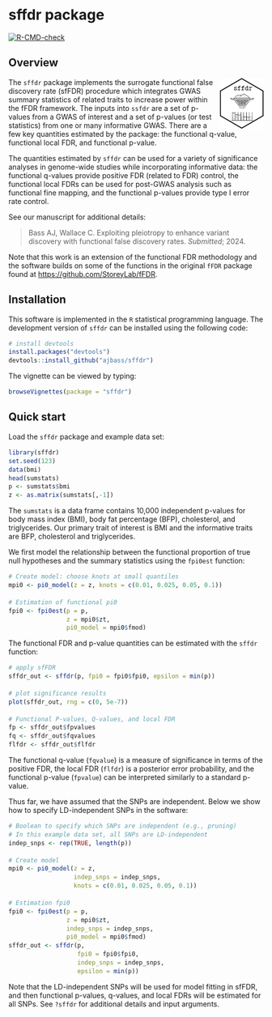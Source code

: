 
# sffdr package

<!-- badges: start -->

[![R-CMD-check](https://github.com/ajbass/sffdr/actions/workflows/R-CMD-check.yml/badge.svg)](https://github.com/ajbass/sffdr/actions/workflows/R-CMD-check.yml)

<!---[![CRAN_Status_Badge](https://www.r-pkg.org/badges/version/sffdr)](https://cran.r-project.org/package=lit)--->
<!-- badges: end -->

## Overview

<img src="inst/figures/sffdr.png" align="right" height="100" />

The `sffdr` package implements the surrogate functional false discovery
rate (sfFDR) procedure which integrates GWAS summary statistics of
related traits to increase power within the fFDR framework. The inputs
into `ssfdr` are a set of p-values from a GWAS of interest and a set of
p-values (or test statistics) from one or many informative GWAS. There
are a few key quantities estimated by the package: the functional
q-value, functional local FDR, and functional p-value.

The quantities estimated by `sffdr` can be used for a variety of
significance analyses in genome-wide studies while incorporating
informative data: the functional q-values provide positive FDR (related
to FDR) control, the functional local FDRs can be used for post-GWAS
analysis such as functional fine mapping, and the functional p-values
provide type I error rate control.

See our manuscript for additional details:

> Bass AJ, Wallace C. Exploiting pleiotropy to enhance variant discovery
> with functional false discovery rates. *Submitted*; 2024.

Note that this work is an extension of the functional FDR methodology
and the software builds on some of the functions in the original `fFDR`
package found at <https://github.com/StoreyLab/fFDR>.

## Installation

This software is implemented in the `R` statistical programming
language. The development version of `sffdr` can be installed using the
following code:

``` r
# install devtools
install.packages("devtools")
devtools::install_github("ajbass/sffdr")
```

The vignette can be viewed by typing:

``` r
browseVignettes(package = "sffdr")
```

## Quick start

Load the `sffdr` package and example data set:

``` r
library(sffdr)
set.seed(123)
data(bmi)
head(sumstats)
p <- sumstats$bmi
z <- as.matrix(sumstats[,-1])
```

The `sumstats` is a data frame contains 10,000 independent p-values for
body mass index (BMI), body fat percentage (BFP), cholesterol, and
triglycerides. Our primary trait of interest is BMI and the informative
traits are BFP, cholesterol and triglycerides.

We first model the relationship between the functional proportion of
true null hypotheses and the summary statistics using the `fpi0est`
function:

``` r
# Create model: choose knots at small quantiles
mpi0 <- pi0_model(z = z, knots = c(0.01, 0.025, 0.05, 0.1))

# Estimation of functional pi0
fpi0 <- fpi0est(p = p,
                z = mpi0$zt,
                pi0_model = mpi0$fmod)
```

The functional FDR and p-value quantities can be estimated with the
`sffdr` function:

``` r
# apply sfFDR
sffdr_out <- sffdr(p, fpi0 = fpi0$fpi0, epsilon = min(p))   

# plot significance results 
plot(sffdr_out, rng = c(0, 5e-7))

# Functional P-values, Q-values, and local FDR
fp <- sffdr_out$fpvalues
fq <- sffdr_out$fqvalues
flfdr <- sffdr_out$flfdr
```

The functional q-value (`fqvalue`) is a measure of significance in terms
of the positive FDR, the local FDR (`flfdr`) is a posterior error
probability, and the functional p-value (`fpvalue`) can be interpreted
similarly to a standard p-value.

Thus far, we have assumed that the SNPs are independent. Below we show
how to specify LD-independent SNPs in the software:

``` r
# Boolean to specify which SNPs are independent (e.g., pruning)
# In this example data set, all SNPs are LD-independent
indep_snps <- rep(TRUE, length(p))

# Create model 
mpi0 <- pi0_model(z = z,
                  indep_snps = indep_snps,
                  knots = c(0.01, 0.025, 0.05, 0.1))

# Estimation fpi0
fpi0 <- fpi0est(p = p,
                z = mpi0$zt,
                indep_snps = indep_snps,
                pi0_model = mpi0$fmod)
sffdr_out <- sffdr(p,
                   fpi0 = fpi0$fpi0,
                   indep_snps = indep_snps,
                   epsilon = min(p))   
```

Note that the LD-independent SNPs will be used for model fitting in
sfFDR, and then functional p-values, q-values, and local FDRs will be
estimated for all SNPs. See `?sffdr` for additional details and input
arguments.
